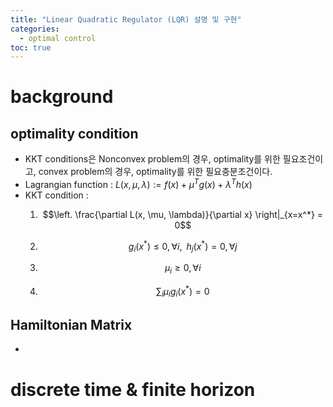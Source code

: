 ```yaml
---
title: "Linear Quadratic Regulator (LQR) 설명 및 구현"
categories: 
  - optimal control
toc: true
---
```


# background

## optimality condition

- KKT conditions은 Nonconvex problem의 경우, optimality를 위한 필요조건이고, convex problem의 경우, optimality를 위한 필요충분조건이다.
- Lagrangian function : $L(x, \mu, \lambda) := f(x) + \mu^Tg(x) + \lambda^Th(x)$
- KKT condition :
    1. $$\left. \frac{\partial L(x, \mu, \lambda)}{\partial x} \right|_{x=x^*} = 0$$

    2. $$g_i(x^*)\leq 0, \forall i,\;\; h_j(x^*) = 0, \forall j$$

    3. $$\mu_i \geq 0, \forall i$$

    4. $$\sum_{i} \mu_i g_i(x^*) = 0$$

## Hamiltonian Matrix

-  

# discrete time & finite horizon


